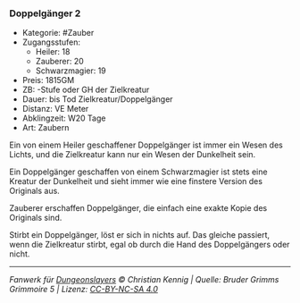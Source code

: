 ### Doppelgänger 2

- Kategorie: #Zauber
- Zugangsstufen:
  - Heiler: 18
  - Zauberer: 20
  - Schwarzmagier: 19
- Preis: 1815GM
- ZB: -Stufe oder GH der Zielkreatur
- Dauer: bis Tod Zielkreatur/Doppelgänger
- Distanz: VE Meter
- Abklingzeit: W20 Tage
- Art: Zaubern

Ein von einem Heiler geschaffener Doppelgänger ist immer ein Wesen des Lichts, und die Zielkreatur kann nur ein Wesen der Dunkelheit sein.

Ein Doppelgänger geschaffen von einem Schwarzmagier ist stets eine Kreatur der Dunkelheit und sieht immer wie eine finstere Version des Originals aus.

Zauberer erschaffen Doppelgänger, die einfach eine exakte Kopie des Originals sind.

Stirbt ein Doppelgänger, löst er sich in nichts auf. Das gleiche passiert, wenn die Zielkreatur stirbt, egal ob durch die Hand des Doppelgängers oder nicht.

---

_Fanwerk für [Dungeonslayers](https://www.dungeonslayers.net/) © Christian Kennig | Quelle: Bruder Grimms Grimmoire 5 | Lizenz: [CC-BY-NC-SA 4.0](https://creativecommons.org/licenses/by-nc-sa/4.0/deed.de)_
